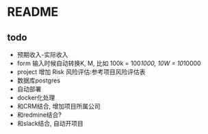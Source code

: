 # README

## todo

* 预期收入-实际收入
* form 输入时候自动转换K, M, 比如 100k = 100*1000, 10W = 10*10000
* project 增加 Risk 风险评估:参考项目风险评估表
* 数据库postgres
* 自动部署
* docker化处理
* 和CRM结合, 增加项目所属公司
* 和redmine结合?
* 和slack结合, 自动开项目